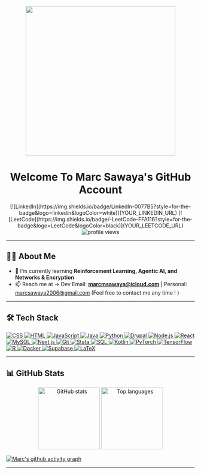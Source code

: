 <!-- Banner / Intro -->
<p align="center">
  <img src="https://media.giphy.com/media/L1R1tvI9svkIWwpVYr/giphy.gif" width="400"/>
</p>

<h1 align="center">Welcome To Marc Sawaya's GitHub Account</h1>

</p>


<p align="center">
  [![LinkedIn](https://img.shields.io/badge/LinkedIn-0077B5?style=for-the-badge&logo=linkedin&logoColor=white)](YOUR_LINKEDIN_URL)
[![LeetCode](https://img.shields.io/badge/-LeetCode-FFA116?style=for-the-badge&logo=LeetCode&logoColor=black)](YOUR_LEETCODE_URL)
  <img src="https://komarev.com/ghpvc/?username=marcmsawaya&style=for-the-badge&color=purple" alt="profile views"/>
</p>

---

## 🙋‍♂️ About Me
- 📖 I’m currently learning **Reinforcement Learning, Agentic AI, and Networks & Encryption**  
- 📫 Reach me at -> Dev Email: **marcmsawaya@icloud.com** | Personal: marcsawaya2006@gmail.com (Feel free to contact me any time ! )

---

## 🛠 Tech Stack

<p>
  <!-- CSS (css3 -> css) -->
  <a href="https://developer.mozilla.org/docs/Web/CSS" target="_blank" rel="noopener">
    <img src="https://img.shields.io/badge/css-1572B6?style=for-the-badge&logo=css3&logoColor=white" alt="CSS" />
  </a>

  <!-- HTML (html5 -> html) -->
  <a href="https://developer.mozilla.org/docs/Web/HTML" target="_blank" rel="noopener">
    <img src="https://img.shields.io/badge/html-E34F26?style=for-the-badge&logo=html5&logoColor=white" alt="HTML" />
  </a>

  <!-- JavaScript -->
  <a href="https://developer.mozilla.org/docs/Web/JavaScript" target="_blank" rel="noopener">
    <img src="https://img.shields.io/badge/javascript-F7DF1E?style=for-the-badge&logo=javascript&logoColor=black" alt="JavaScript" />
  </a>

  <!-- Java -->
  <a href="https://www.oracle.com/java/" target="_blank" rel="noopener">
    <img src="https://img.shields.io/badge/java-007396?style=for-the-badge&logo=java&logoColor=white" alt="Java" />
  </a>

  <!-- Python -->
  <a href="https://www.python.org/" target="_blank" rel="noopener">
    <img src="https://img.shields.io/badge/python-3776AB?style=for-the-badge&logo=python&logoColor=white" alt="Python" />
  </a>

  <!-- Firebase -> Drupal -->
  <a href="https://www.drupal.org/" target="_blank" rel="noopener">
    <img src="https://img.shields.io/badge/drupal-0678BE?style=for-the-badge&logo=drupal&logoColor=white" alt="Drupal" />
  </a>

  <!-- Node.js -->
  <a href="https://nodejs.org/" target="_blank" rel="noopener">
    <img src="https://img.shields.io/badge/node.js-339933?style=for-the-badge&logo=nodedotjs&logoColor=white" alt="Node.js" />
  </a>

  <!-- React -->
  <a href="https://react.dev/" target="_blank" rel="noopener">
    <img src="https://img.shields.io/badge/react-61DAFB?style=for-the-badge&logo=react&logoColor=black" alt="React" />
  </a>

  <!-- MySQL -->
  <a href="https://www.mysql.com/" target="_blank" rel="noopener">
    <img src="https://img.shields.io/badge/mysql-4479A1?style=for-the-badge&logo=mysql&logoColor=white" alt="MySQL" />
  </a>

  <!-- Express.js -> Next.js -->
  <a href="https://nextjs.org/" target="_blank" rel="noopener">
    <img src="https://img.shields.io/badge/next.js-000000?style=for-the-badge&logo=nextdotjs&logoColor=white" alt="Next.js" />
  </a>

  <!-- Git -->
  <a href="https://git-scm.com/" target="_blank" rel="noopener">
    <img src="https://img.shields.io/badge/git-F05032?style=for-the-badge&logo=git&logoColor=white" alt="Git" />
  </a>

  <!-- Postman -> Stata -->
  <a href="https://www.stata.com/" target="_blank" rel="noopener">
    <img src="https://img.shields.io/badge/stata-215E9E?style=for-the-badge&logo=stata&logoColor=white" alt="Stata" />
  </a>

  <!-- SQL -->
  <a href="https://developer.mozilla.org/docs/Glossary/SQL" target="_blank" rel="noopener">
    <img src="https://img.shields.io/badge/sql-003B57?style=for-the-badge&logo=postgresql&logoColor=white" alt="SQL" />
  </a>

  <!-- Added: Kotlin -->
  <a href="https://kotlinlang.org/" target="_blank" rel="noopener">
    <img src="https://img.shields.io/badge/kotlin-7F52FF?style=for-the-badge&logo=kotlin&logoColor=white" alt="Kotlin" />
  </a>

  <!-- Added: PyTorch -->
  <a href="https://pytorch.org/" target="_blank" rel="noopener">
    <img src="https://img.shields.io/badge/pytorch-EE4C2C?style=for-the-badge&logo=pytorch&logoColor=white" alt="PyTorch" />
  </a>

  <!-- Added: TensorFlow -->
  <a href="https://www.tensorflow.org/" target="_blank" rel="noopener">
    <img src="https://img.shields.io/badge/tensorflow-FF6F00?style=for-the-badge&logo=tensorflow&logoColor=white" alt="TensorFlow" />
  </a>

  <!-- Added: R -->
  <a href="https://www.r-project.org/" target="_blank" rel="noopener">
    <img src="https://img.shields.io/badge/r-276DC3?style=for-the-badge&logo=r&logoColor=white" alt="R" />
  </a>

  <!-- Added: Docker -->
<a href="https://www.docker.com/" target="_blank" rel="noopener">
  <img src="https://img.shields.io/badge/docker-2496ED?style=for-the-badge&logo=docker&logoColor=white" alt="Docker" />
</a>

<!-- Added: Supabase -->
<a href="https://supabase.com" target="_blank" rel="noopener">
  <img src="https://img.shields.io/badge/supabase-3ECF8E?style=for-the-badge&logo=supabase&logoColor=white" alt="Supabase" />
</a>

<!-- Added: LaTeX -->
<a href="https://www.overleaf.com" target="_blank" rel="noopener">
  <img src="https://img.shields.io/badge/LaTeX-008080?style=for-the-badge&logo=latex&logoColor=white" alt="LaTeX" />
</a>



</p>


---

## 📊 GitHub Stats

<!-- Center them and keep on one line -->
<p align="center">
  <!-- GitHub Stats -->
  <img
    src="https://github-readme-stats.vercel.app/api?username=marcmsawaya&show_icons=true&include_all_commits=true&count_private=true&hide_border=true&bg_color=000000&title_color=FFFFFF&text_color=FFFFFF&icon_color=FFFFFF&v=2"
    height="165"
    alt="GitHub stats"
  />
  <!-- Top Languages -->
  <img
    src="https://github-readme-stats.vercel.app/api/top-langs/?username=marcmsawaya&layout=compact&langs_count=8&hide_border=true&bg_color=000000&title_color=FFFFFF&text_color=FFFFFF&v=2"
    height="165"
    alt="Top languages"
  />
</p>

[![Marc's github activity graph](https://github-readme-activity-graph.vercel.app/graph?username=marcmsawaya&bg_color=000000&color=ffffff&line=00e676&point=ffffff&area=true&hide_border=true)](https://github.com/ashutosh00710/github-readme-activity-graph)

---

